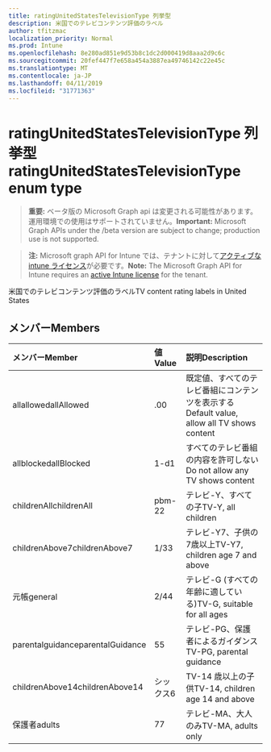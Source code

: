 ```yaml
---
title: ratingUnitedStatesTelevisionType 列挙型
description: 米国でのテレビコンテンツ評価のラベル
author: tfitzmac
localization_priority: Normal
ms.prod: Intune
ms.openlocfilehash: 8e280ad851e9d53b8c1dc2d000419d8aaa2d9c6c
ms.sourcegitcommit: 20fef447f7e658a454a3887ea49746142c22e45c
ms.translationtype: MT
ms.contentlocale: ja-JP
ms.lasthandoff: 04/11/2019
ms.locfileid: "31771363"
---
```

# <a name="ratingunitedstatestelevisiontype-enum-type"></a><span data-ttu-id="0b29e-103">ratingUnitedStatesTelevisionType 列挙型</span><span class="sxs-lookup"><span data-stu-id="0b29e-103">ratingUnitedStatesTelevisionType enum type</span></span>

> <span data-ttu-id="0b29e-104">**重要:** ベータ版の Microsoft Graph api は変更される可能性があります。運用環境での使用はサポートされていません。</span><span class="sxs-lookup"><span data-stu-id="0b29e-104">**Important:** Microsoft Graph APIs under the /beta version are subject to change; production use is not supported.</span></span>

> <span data-ttu-id="0b29e-105">**注:** Microsoft graph API for Intune では、テナントに対して[アクティブな intune ライセンス](https://go.microsoft.com/fwlink/?linkid=839381)が必要です。</span><span class="sxs-lookup"><span data-stu-id="0b29e-105">**Note:** The Microsoft Graph API for Intune requires an [active Intune license](https://go.microsoft.com/fwlink/?linkid=839381) for the tenant.</span></span>

<span data-ttu-id="0b29e-106">米国でのテレビコンテンツ評価のラベル</span><span class="sxs-lookup"><span data-stu-id="0b29e-106">TV content rating labels in United States</span></span>

## <a name="members"></a><span data-ttu-id="0b29e-107">メンバー</span><span class="sxs-lookup"><span data-stu-id="0b29e-107">Members</span></span>
|<span data-ttu-id="0b29e-108">メンバー</span><span class="sxs-lookup"><span data-stu-id="0b29e-108">Member</span></span>|<span data-ttu-id="0b29e-109">値</span><span class="sxs-lookup"><span data-stu-id="0b29e-109">Value</span></span>|<span data-ttu-id="0b29e-110">説明</span><span class="sxs-lookup"><span data-stu-id="0b29e-110">Description</span></span>|
|:---|:---|:---|
|<span data-ttu-id="0b29e-111">allallowed</span><span class="sxs-lookup"><span data-stu-id="0b29e-111">allAllowed</span></span>|<span data-ttu-id="0b29e-112">.0</span><span class="sxs-lookup"><span data-stu-id="0b29e-112">0</span></span>|<span data-ttu-id="0b29e-113">既定値、すべてのテレビ番組にコンテンツを表示する</span><span class="sxs-lookup"><span data-stu-id="0b29e-113">Default value, allow all TV shows content</span></span>|
|<span data-ttu-id="0b29e-114">allblocked</span><span class="sxs-lookup"><span data-stu-id="0b29e-114">allBlocked</span></span>|<span data-ttu-id="0b29e-115">1-d</span><span class="sxs-lookup"><span data-stu-id="0b29e-115">1</span></span>|<span data-ttu-id="0b29e-116">すべてのテレビ番組の内容を許可しない</span><span class="sxs-lookup"><span data-stu-id="0b29e-116">Do not allow any TV shows content</span></span>|
|<span data-ttu-id="0b29e-117">childrenAll</span><span class="sxs-lookup"><span data-stu-id="0b29e-117">childrenAll</span></span>|<span data-ttu-id="0b29e-118">pbm-2</span><span class="sxs-lookup"><span data-stu-id="0b29e-118">2</span></span>|<span data-ttu-id="0b29e-119">テレビ-Y、すべての子</span><span class="sxs-lookup"><span data-stu-id="0b29e-119">TV-Y, all children</span></span>|
|<span data-ttu-id="0b29e-120">childrenAbove7</span><span class="sxs-lookup"><span data-stu-id="0b29e-120">childrenAbove7</span></span>|<span data-ttu-id="0b29e-121">1/3</span><span class="sxs-lookup"><span data-stu-id="0b29e-121">3</span></span>|<span data-ttu-id="0b29e-122">テレビ-Y7、子供の7歳以上</span><span class="sxs-lookup"><span data-stu-id="0b29e-122">TV-Y7, children age 7 and above</span></span>|
|<span data-ttu-id="0b29e-123">元帳</span><span class="sxs-lookup"><span data-stu-id="0b29e-123">general</span></span>|<span data-ttu-id="0b29e-124">2/4</span><span class="sxs-lookup"><span data-stu-id="0b29e-124">4</span></span>|<span data-ttu-id="0b29e-125">テレビ-G (すべての年齢に適している)</span><span class="sxs-lookup"><span data-stu-id="0b29e-125">TV-G, suitable for all ages</span></span>|
|<span data-ttu-id="0b29e-126">parentalguidance</span><span class="sxs-lookup"><span data-stu-id="0b29e-126">parentalGuidance</span></span>|<span data-ttu-id="0b29e-127">5</span><span class="sxs-lookup"><span data-stu-id="0b29e-127">5</span></span>|<span data-ttu-id="0b29e-128">テレビ-PG、保護者によるガイダンス</span><span class="sxs-lookup"><span data-stu-id="0b29e-128">TV-PG, parental guidance</span></span>|
|<span data-ttu-id="0b29e-129">childrenAbove14</span><span class="sxs-lookup"><span data-stu-id="0b29e-129">childrenAbove14</span></span>|<span data-ttu-id="0b29e-130">シックス</span><span class="sxs-lookup"><span data-stu-id="0b29e-130">6</span></span>|<span data-ttu-id="0b29e-131">TV-14 歳以上の子供</span><span class="sxs-lookup"><span data-stu-id="0b29e-131">TV-14, children age 14 and above</span></span>|
|<span data-ttu-id="0b29e-132">保護者</span><span class="sxs-lookup"><span data-stu-id="0b29e-132">adults</span></span>|<span data-ttu-id="0b29e-133">7</span><span class="sxs-lookup"><span data-stu-id="0b29e-133">7</span></span>|<span data-ttu-id="0b29e-134">テレビ-MA、大人のみ</span><span class="sxs-lookup"><span data-stu-id="0b29e-134">TV-MA, adults only</span></span>|





